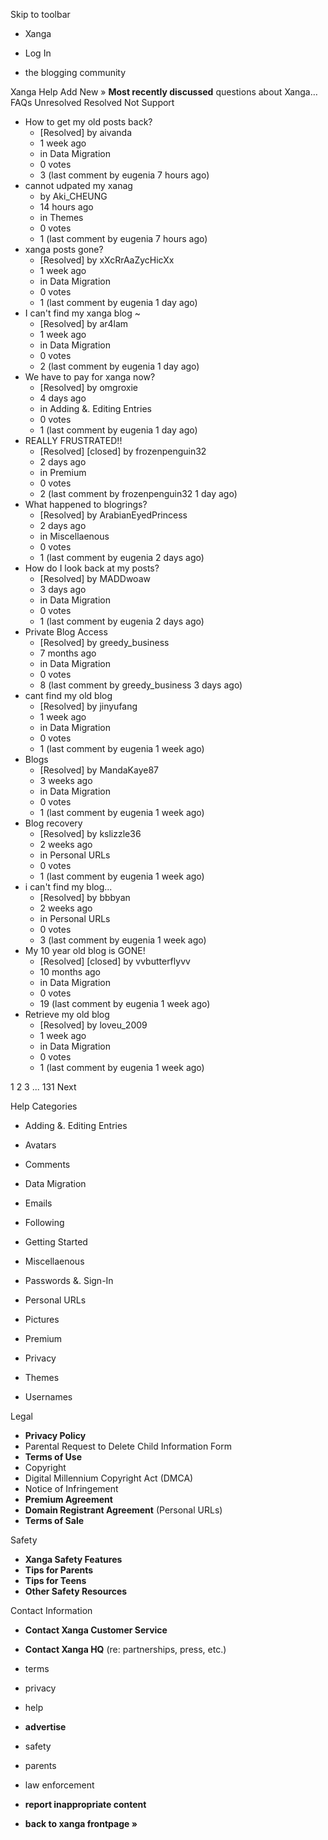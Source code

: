 Skip to toolbar

*   Xanga

*   Log In

*   the blogging community

Xanga Help Add New » **Most recently discussed** questions about Xanga… FAQs Unresolved Resolved Not Support

*   How to get my old posts back?
    *   \[Resolved\] by aivanda
    *   1 week ago
    *   in Data Migration
    *   0 votes
    *   3 (last comment by eugenia 7 hours ago)
*   cannot udpated my xanag
    *   by Aki\_CHEUNG
    *   14 hours ago
    *   in Themes
    *   0 votes
    *   1 (last comment by eugenia 7 hours ago)
*   xanga posts gone?
    *   \[Resolved\] by xXcRrAaZycHicXx
    *   1 week ago
    *   in Data Migration
    *   0 votes
    *   1 (last comment by eugenia 1 day ago)
*   I can't find my xanga blog ~
    *   \[Resolved\] by ar4lam
    *   1 week ago
    *   in Data Migration
    *   0 votes
    *   2 (last comment by eugenia 1 day ago)
*   We have to pay for xanga now?
    *   \[Resolved\] by omgroxie
    *   4 days ago
    *   in Adding &. Editing Entries
    *   0 votes
    *   1 (last comment by eugenia 1 day ago)
*   REALLY FRUSTRATED!!
    *   \[Resolved\] \[closed\] by frozenpenguin32
    *   2 days ago
    *   in Premium
    *   0 votes
    *   2 (last comment by frozenpenguin32 1 day ago)
*   What happened to blogrings?
    *   \[Resolved\] by ArabianEyedPrincess
    *   2 days ago
    *   in Miscellaenous
    *   0 votes
    *   1 (last comment by eugenia 2 days ago)
*   How do I look back at my posts?
    *   \[Resolved\] by MADDwoaw
    *   3 days ago
    *   in Data Migration
    *   0 votes
    *   1 (last comment by eugenia 2 days ago)
*   Private Blog Access
    *   \[Resolved\] by greedy\_business
    *   7 months ago
    *   in Data Migration
    *   0 votes
    *   8 (last comment by greedy\_business 3 days ago)
*   cant find my old blog
    *   \[Resolved\] by jinyufang
    *   1 week ago
    *   in Data Migration
    *   0 votes
    *   1 (last comment by eugenia 1 week ago)
*   Blogs
    *   \[Resolved\] by MandaKaye87
    *   3 weeks ago
    *   in Data Migration
    *   0 votes
    *   1 (last comment by eugenia 1 week ago)
*   Blog recovery
    *   \[Resolved\] by kslizzle36
    *   2 weeks ago
    *   in Personal URLs
    *   0 votes
    *   1 (last comment by eugenia 1 week ago)
*   i can't find my blog...
    *   \[Resolved\] by bbbyan
    *   2 weeks ago
    *   in Personal URLs
    *   0 votes
    *   3 (last comment by eugenia 1 week ago)
*   My 10 year old blog is GONE!
    *   \[Resolved\] \[closed\] by vvbutterflyvv
    *   10 months ago
    *   in Data Migration
    *   0 votes
    *   19 (last comment by eugenia 1 week ago)
*   Retrieve my old blog
    *   \[Resolved\] by loveu\_2009
    *   1 week ago
    *   in Data Migration
    *   0 votes
    *   1 (last comment by eugenia 1 week ago)

1 2 3 ... 131 Next

Help Categories

*   Adding &. Editing Entries
*   Avatars
*   Comments
*   Data Migration
*   Emails
*   Following
*   Getting Started
*   Miscellaenous

*   Passwords &. Sign-In
*   Personal URLs
*   Pictures
*   Premium
*   Privacy
*   Themes
*   Usernames

Legal

*   **Privacy Policy**
*   Parental Request to Delete Child Information Form
*   **Terms of Use**
*   Copyright
*   Digital Millennium Copyright Act (DMCA)
*   Notice of Infringement
*   **Premium Agreement**
*   **Domain Registrant Agreement** (Personal URLs)
*   **Terms of Sale**

Safety

*   **Xanga Safety Features**
*   **Tips for Parents**
*   **Tips for Teens**
*   **Other Safety Resources**

Contact Information

*   **Contact Xanga Customer Service**
*   **Contact Xanga HQ** (re: partnerships, press, etc.)

*   terms
*   privacy
*   help
*   **advertise**

*   safety
*   parents
*   law enforcement
*   **report inappropriate content**

*   **back to xanga frontpage »**